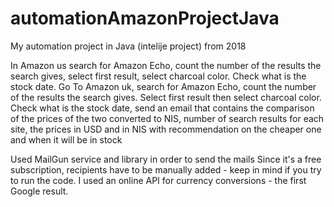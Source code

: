 # automationAmazonProjectJava
My automation project in Java (intelije project) from 2018

In Amazon us search for Amazon Echo, count the number of the results the search gives, select first result, select charcoal color.
Check what is the stock date.
Go To Amazon uk, search for Amazon Echo, count the number of the results the search gives. Select first result then select charcoal color.
Check what is the stock date, send an email that contains the comparison of the prices of the two converted to NIS, number of search results for each site, the prices in USD and in NIS with recommendation on the cheaper one and when it will be in stock

Used MailGun service and library in order to send the mails
Since it's a free subscription, recipients have to be manually added - keep in mind if you try to run the code.
I used an online API for currency conversions - the first Google result.
